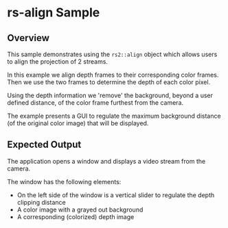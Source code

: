 # rs-align Sample

## Overview

This sample demonstrates using the `rs2::align` object which allows users to align the projection of 2 streams.

In this example we align depth frames to their corresponding color frames.  
Then we use the two frames to determine the depth of each color pixel.

Using the depth information we 'remove' the background, beyond a user defined distance, of the color frame furthest from the camera.

The example presents a GUI to regulate the maximum background distance (of the original color image) that will be displayed.

## Expected Output

The application opens a window and displays a video stream from the camera. 

The window has the following elements:
- On the left side of the window is a vertical slider to regulate the depth clipping distance
- A color image with a grayed out background
- A corresponding (colorized) depth image
